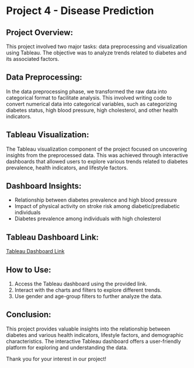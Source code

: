 # Project 4 - Disease Prediction

## Project Overview:
This project involved two major tasks: data preprocessing and visualization using Tableau. The objective was to analyze trends related to diabetes and its associated factors.

## Data Preprocessing:
In the data preprocessing phase, we transformed the raw data into categorical format to facilitate analysis. This involved writing code to convert numerical data into categorical variables, such as categorizing diabetes status, high blood pressure, high cholesterol, and other health indicators.

## Tableau Visualization:
The Tableau visualization component of the project focused on uncovering insights from the preprocessed data. This was achieved through interactive dashboards that allowed users to explore various trends related to diabetes prevalence, health indicators, and lifestyle factors.

## Dashboard Insights:
- Relationship between diabetes prevalence and high blood pressure
- Impact of physical activity on stroke risk among diabetic/prediabetic individuals
- Diabetes prevalence among individuals with high cholesterol

## Tableau Dashboard Link:
[Tableau Dashboard Link](https://public.tableau.com/app/profile/bukola.fatile/viz/Project4_17108979146870/Dashboard2?publish=yes)

## How to Use:
1. Access the Tableau dashboard using the provided link.
2. Interact with the charts and filters to explore different trends.
3. Use gender and age-group filters to further analyze the data.

## Conclusion:
This project provides valuable insights into the relationship between diabetes and various health indicators, lifestyle factors, and demographic characteristics. The interactive Tableau dashboard offers a user-friendly platform for exploring and understanding the data.


Thank you for your interest in our project!
